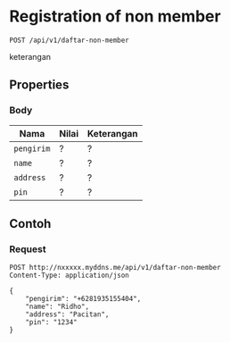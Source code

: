 # Registration of non member
```http
POST /api/v1/daftar-non-member
```
keterangan
## Properties
### Body
Nama  | Nilai | Keterangan
--- | --- | ---
<code>pengirim</code> | ? | ?
<code>name</code> | ? | ?
<code>address</code> | ? | ?
<code>pin</code> | ? | ?

## Contoh

### Request
```http
POST http://nxxxxx.myddns.me/api/v1/daftar-non-member
Content-Type: application/json

{
    "pengirim": "+6281935155404",
    "name": "Ridho",
    "address": "Pacitan",
    "pin": "1234"
}
```
